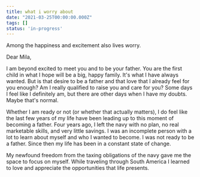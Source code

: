 ```yaml
---
title: what i worry about
date: "2021-03-25T00:00:00.000Z"
tags: []
status: 'in-progress'
---
```


Among the happiness and excitement also lives worry.

<!-- more -->
Dear Mila,

I am beyond excited to meet you and to be your father. You are the first child in what I hope will be a big, happy family. It's what I have always wanted. But is that desire to be a father and that love that I already feel for you enough? Am I really qualified to raise you and care for you? Some days I feel like I definitely am, but there are other days when I have my doubts. Maybe that's normal.

Whether I am ready or not (or whether that actually matters), I do feel like the last few years of my life have been leading up to this moment of becoming a father. Four years ago, I left the navy with no plan, no real marketable skills, and very little savings. I was an incomplete person with a lot to learn about myself and who I wanted to become. I was not ready to be a father. Since then my life has been in a constant state of change.

My newfound freedom from the taxing obligations of the navy gave me the space to focus on myself. While traveling through South America I learned to love and appreciate the opportunities that life presents. 




